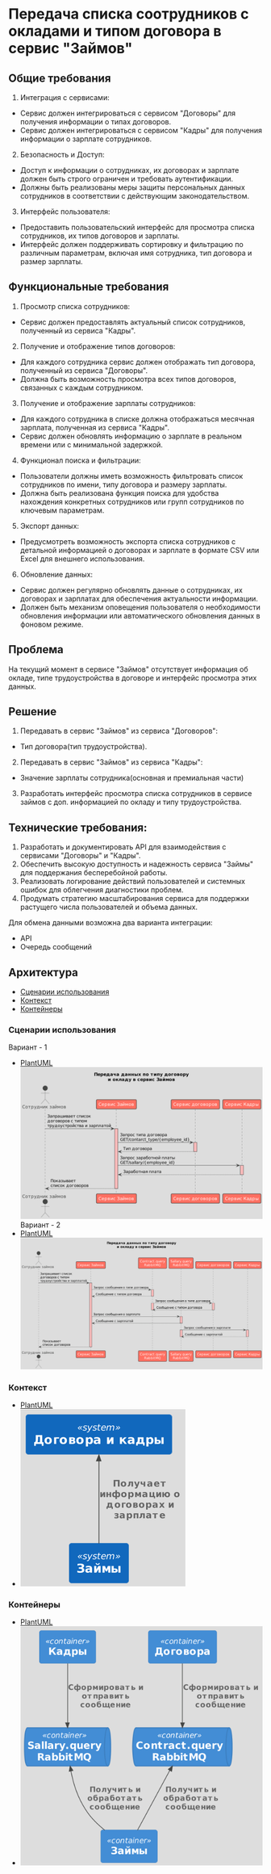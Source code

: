 # Передача списка соотрудников с окладами и типом договора в сервис "Займов"

## Общие требования
1. Интеграция с сервисами:

* Сервис должен интегрироваться с сервисом "Договоры" для получения информации о типах договоров.
* Сервис должен интегрироваться с сервисом "Кадры" для получения информации о зарплате сотрудников.

2. Безопасность и Доступ:

* Доступ к информации о сотрудниках, их договорах и зарплате должен быть строго ограничен и требовать аутентификации.
* Должны быть реализованы меры защиты персональных данных сотрудников в соответствии с действующим законодательством.

3. Интерфейс пользователя:

* Предоставить пользовательский интерфейс для просмотра списка сотрудников, их типов договоров и зарплаты.
* Интерфейс должен поддерживать сортировку и фильтрацию по различным параметрам, включая имя сотрудника, тип договора и размер зарплаты.

## Функциональные требования

1. Просмотр списка сотрудников:

* Сервис должен предоставлять актуальный список сотрудников, полученный из сервиса "Кадры".

2. Получение и отображение типов договоров:

* Для каждого сотрудника сервис должен отображать тип договора, полученный из сервиса "Договоры".
* Должна быть возможность просмотра всех типов договоров, связанных с каждым сотрудником.

3. Получение и отображение зарплаты сотрудников:

* Для каждого сотрудника в списке должна отображаться месячная зарплата, полученная из сервиса "Кадры".
* Сервис должен обновлять информацию о зарплате в реальном времени или с минимальной задержкой.

4. Функционал поиска и фильтрации:

* Пользователи должны иметь возможность фильтровать список сотрудников по имени, типу договора и размеру зарплаты.
* Должна быть реализована функция поиска для удобства нахождения конкретных сотрудников или групп сотрудников по ключевым параметрам.

5. Экспорт данных:

* Предусмотреть возможность экспорта списка сотрудников с детальной информацией о договорах и зарплате в формате CSV или Excel для внешнего использования.

6. Обновление данных:
* Сервис должен регулярно обновлять данные о сотрудниках, их договорах и зарплатах для обеспечения актуальности информации.
* Должен быть механизм оповещения пользователя о необходимости обновления информации или автоматического обновления данных в фоновом режиме.

## Проблема 
На текущий момент в сервисе "Займов" отсутствует информация об окладе, типе трудоустройства в договоре и интерфейс просмотра этих данных. 

 ## Решение
1. Передавать в сервис "Займов" из сервиса "Договоров":
- Тип договора(тип трудоустройства).

2. Передавать в сервис "Займов" из сервиса "Кадры":
- Значение зарплаты сотрудника(основная и премиальная части)

3. Разработать интерфейс просмотра списка сотрудников в сервисе займов с доп. информацией по окладу и типу трудоустройства. 

## Технические требования:
1. Разработать и документировать API для взаимодействия с сервисами "Договоры" и "Кадры".
2. Обеспечить высокую доступность и надежность сервиса "Займы" для поддержания бесперебойной работы.
3. Реализовать логирование действий пользователей и системных ошибок для облегчения диагностики проблем.
4. Продумать стратегию масштабирования сервиса для поддержки растущего числа пользователей и объема данных.

Для обмена данными возможна два варианта интеграции:
* API
* Очередь сообщений

## Архитектура
* [Сценарии использования](#сценарии-использования)
* [Контекст](#контекст)
* [Контейнеры](#контейнеры)

### Сценарии использования [](#сценарии-использования)
Вариант - 1 
* [PlantUML](./flow.puml)
![](./img/flow.png)
Вариант - 2
* [PlantUML](./flow2.puml)
![](./img/flow2.png)


### Контекст [](#контекст)
* [PlantUML](./context.puml)
* ![](./img/context.png)

### Контейнеры [](#контейнеры)
* [PlantUML](./containers.puml)
* ![](./img/containers.png)

